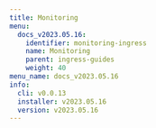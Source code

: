 ```yaml
---
title: Monitoring
menu:
  docs_v2023.05.16:
    identifier: monitoring-ingress
    name: Monitoring
    parent: ingress-guides
    weight: 40
menu_name: docs_v2023.05.16
info:
  cli: v0.0.13
  installer: v2023.05.16
  version: v2023.05.16
---
```


